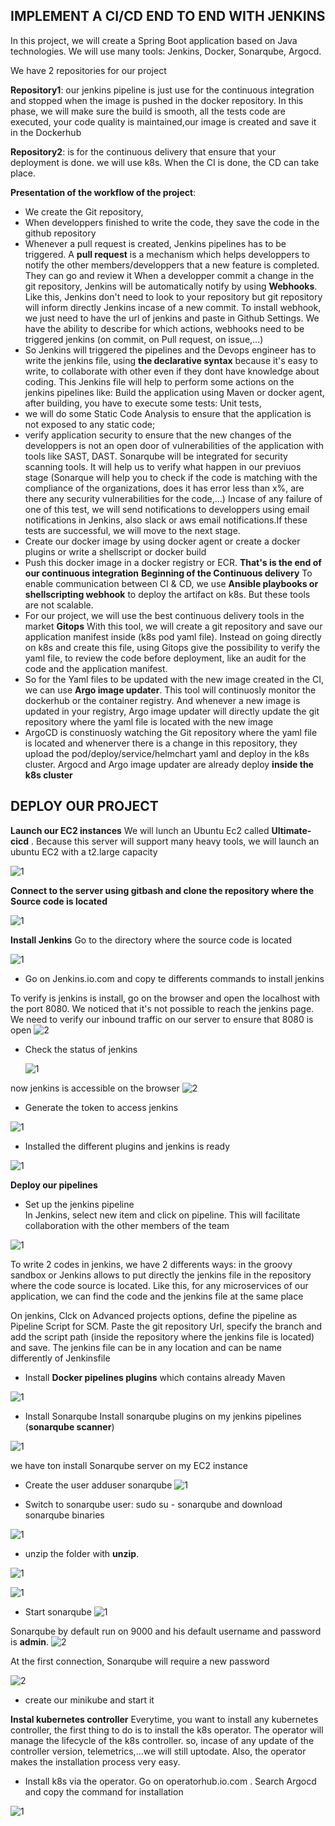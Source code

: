 ## IMPLEMENT A CI/CD END TO END WITH JENKINS

In this project, we will create a Spring Boot application based on Java technologies. We will use many tools: Jenkins, Docker, Sonarqube, Argocd.

We have 2 repositories for our project

**Repository1**: our jenkins pipeline is just use for the continuous integration and stopped when the image is pushed in the docker repository. In this phase, we will make sure the build is smooth, all the tests code are executed, your code quality is maintained,our image is created and save it in the Dockerhub

**Repository2**: is for the continuous delivery that ensure that your deployment is done. we will use k8s. When the CI is done, the CD can take place.

**Presentation of the workflow of the project**:

- We create the Git repository,
- When developpers finished to write the code, they save the code in the github repository
- Whenever a pull request is created, Jenkins pipelines has to be triggered. A **pull request** is a mechanism which helps developpers to notify the other members/developpers that a new feature is completed. They can go and review it
When a developper commit a change in the git repository, Jenkins will be automatically notify by using **Webhooks**. Like this, Jenkins don't need to look to your repository but git repository will inform directly Jenkins incase of a new commit.
To install webhook, we just need to have the url of jenkins and paste in Github Settings. We have the ability to describe for which actions, webhooks need to be triggered jenkins (on commit, on Pull request, on issue,...)
- So Jenkins will triggered the pipelines and the Devops engineer has to write the jenkins file, using **the declarative syntax** because it's easy to write, to collaborate with other even if they dont have knowledge about coding. This Jenkins file will help to perform some actions on the jenkins pipelines like: Build the application using Maven or docker agent, after building, you have to execute some tests: Unit tests,
- we will do some Static Code Analysis to ensure that the application is not exposed to any static code;
- verify application security to ensure that the new changes of the developpers is not an open door of vulnerabilities of the application with tools like SAST, DAST.  Sonarqube will be integrated for security scanning tools. It will help us to verify what happen in our previuos stage (Sonarque will help you to check if the code is matching with the compliance of the organizations, does it has error less than x%, are there any security vulnerabilities for the code,...)
Incase of any failure of one of this test, we will send notifications to developpers using email notifications in Jenkins, also slack or aws email notifications.If these tests are successful, we will move to the next stage. 
- Create our docker image by using docker agent or create a docker plugins or write a shellscript or docker build
- Push this docker image in a docker registry or ECR. **That's is the end of our continuous integration**
 **Beginning of the Continuous delivery** To enable communication between CI & CD, we use **Ansible playbooks or shellscripting webhook** to deploy the artifact on k8s. But these tools are not scalable. 
- For our project, we will use the best continuous delivery tools in the market **Gitops** With this tool, we will create a git repository and save our application manifest inside (k8s pod yaml file). Instead on going directly on k8s and create this file, using Gitops give the possibility to verify the yaml file, to review the code before deployment, like an audit for the code and the application manifest.
- So for the Yaml files to be updated with the new image created in the CI, we can use **Argo image updater**. This tool will continuosly monitor the dockerhub or the container registry. And whenever a new image is updated in your registry, Argo image updater will directly update the git repository where the yaml file is located with the new image
- ArgoCD is constinuosly watching the Git repository where the yaml file is located and whenerver there is a change in this repository, they upload the pod/deploy/service/helmchart yaml and deploy in the k8s cluster. Argocd and Argo image updater are already deploy **inside the k8s cluster** 

## DEPLOY OUR PROJECT

**Launch our EC2 instances**
We will lunch an Ubuntu Ec2 called **Ultimate-cicd** . Because this server will support many heavy tools, we will launch an ubuntu EC2 with a t2.large capacity

![1](https://user-images.githubusercontent.com/102819001/236523967-ca00e5ad-0e69-46b5-b5ce-34ef04887b8d.png)

**Connect to the server using gitbash and clone the repository where the Source code is located**

![1](https://user-images.githubusercontent.com/102819001/236577381-cc206cc5-78c9-4a80-9645-20d2c5b128e1.png)

**Install Jenkins**
Go to the directory where the source code is located

![1](https://user-images.githubusercontent.com/102819001/236578192-32d3f236-8e95-4a5f-ad94-dd24b2b6e35d.png)
  
  - Go on Jenkins.io.com and copy te differents commands to install jenkins
  
  To verify is jenkins is install, go on the browser and open the localhost with the port 8080. We noticed that it's not possible to reach the jenkins page. We need to verify our inbound traffic on our server to ensure that 8080 is open
  ![2](https://user-images.githubusercontent.com/102819001/236587065-ef12bb6a-ac4d-4276-ba60-2087babd0720.png)
  
- Check the status of jenkins

   ![1](https://user-images.githubusercontent.com/102819001/236587209-514585d1-c4d0-461c-b9a4-ac05d3895a06.png)

now jenkins is accessible on the browser
![2](https://user-images.githubusercontent.com/102819001/236587275-49f2d0a6-58aa-44bc-8120-b1b2e3fe95d9.png)
  
  - Generate the token to access jenkins

![1](https://user-images.githubusercontent.com/102819001/236589148-50d95e64-b383-4408-b431-d8902919ef40.png)

 - Installed the different plugins and jenkins is ready
 
 ![1](https://user-images.githubusercontent.com/102819001/236589355-b610043a-2d57-49b7-9865-f537195b450d.png)

 **Deploy our pipelines**
 - Set up the jenkins pipeline   
 In Jenkins, select new item and click on pipeline. This will facilitate collaboration with the other members of the team
 
 ![1](https://user-images.githubusercontent.com/102819001/236589776-5a0c827a-89fb-4102-9aea-ff83d364c2eb.png)

 To write 2 codes in jenkins, we have 2 differents ways: in the groovy sandbox or Jenkins allows to put directly the jenkins file in the repository where the code source is located. Like this, for any microservices of our application, we can find the code and the jenkins file at the same place
 
 On jenkins, Clck on Advanced projects options, define the pipeline as Pipeline Script for SCM. Paste the git repository Url, specify the branch and add the script path (inside the repository where the jenkins file is located) and save. The jenkins file can be in any location and can be name differently of Jenkinsfile
 
 - Install **Docker pipelines plugins** which contains already Maven
 
 ![1](https://user-images.githubusercontent.com/102819001/236591214-1c9b9cbd-6fbb-4449-899e-bf26d9647146.png)

 - Install Sonarqube
 Install sonarqube plugins on my jenkins pipelines (**sonarqube scanner**)
  
 ![1](https://user-images.githubusercontent.com/102819001/236591437-865d63c9-b754-42fe-b718-11a30b66f735.png)

we have ton install Sonarqube server on my EC2 instance
- Create the user adduser sonarqube
![1](https://user-images.githubusercontent.com/102819001/236591727-be4b9a24-f8c5-4a5f-a4ef-791c34de0891.png)

- Switch to sonarqube user: sudo su - sonarqube and download sonarqube binaries

 ![1](https://user-images.githubusercontent.com/102819001/236592836-2bf17592-d3a5-4e0e-9a75-bc39c256ae16.png)

 - unzip the folder with **unzip**. 
 
 ![1](https://user-images.githubusercontent.com/102819001/236593104-02215e5f-f74b-4689-8607-de5aa08df183.png)
 
![1](https://user-images.githubusercontent.com/102819001/236593723-bf77ec95-7a7d-425f-a520-72d6826f6262.png)

 - Start sonarqube
 ![1](https://user-images.githubusercontent.com/102819001/236593825-8f6973c9-0279-4375-ac40-d997b6685634.png)
 
 Sonarqube by default run on 9000 and his default username and password is **admin**. 
![2](https://user-images.githubusercontent.com/102819001/236593831-bed5dd1a-c0b8-430a-b796-ec3bc03bef68.png)

At the first connection, Sonarqube will require a new password

 ![2](https://user-images.githubusercontent.com/102819001/236594018-7655f213-e7a1-4bc0-bd85-efe4a7d7e7fe.png)

 
 - create our minikube and start it
 
 **Instal kubernetes controller**
 Everytime, you want to install any kubernetes controller, the first thing to do is to install the k8s operator. The operator will manage the lifecycle of the k8s controller. so, incase of any update of the controller version, telemetrics,...we will still uptodate. Also, the operator makes the installation process very easy.
 
 - Install k8s via the operator. Go on operatorhub.io.com . Search Argocd and copy the command for installation
 
 ![1](https://user-images.githubusercontent.com/102819001/236598394-f76d1af2-11de-47b1-8a21-a82b5f562a21.png)









